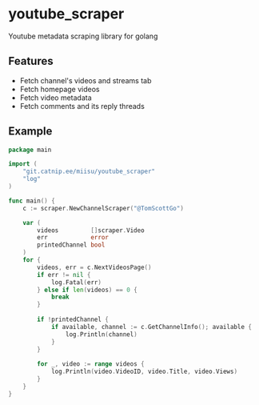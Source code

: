 # youtube_scraper

Youtube metadata scraping library for golang

## Features
- Fetch channel's videos and streams tab
- Fetch homepage videos
- Fetch video metadata
- Fetch comments and its reply threads

## Example
```go
package main

import (
	"git.catnip.ee/miisu/youtube_scraper"
	"log"
)

func main() {
	c := scraper.NewChannelScraper("@TomScottGo")

	var (
		videos         []scraper.Video
		err            error
		printedChannel bool
	)
	for {
		videos, err = c.NextVideosPage()
		if err != nil {
			log.Fatal(err)
		} else if len(videos) == 0 {
			break
		}
		
		if !printedChannel {
			if available, channel := c.GetChannelInfo(); available {
				log.Println(channel)
			}
        }
		
		for _, video := range videos {
			log.Println(video.VideoID, video.Title, video.Views)
		}
	}
}
```
